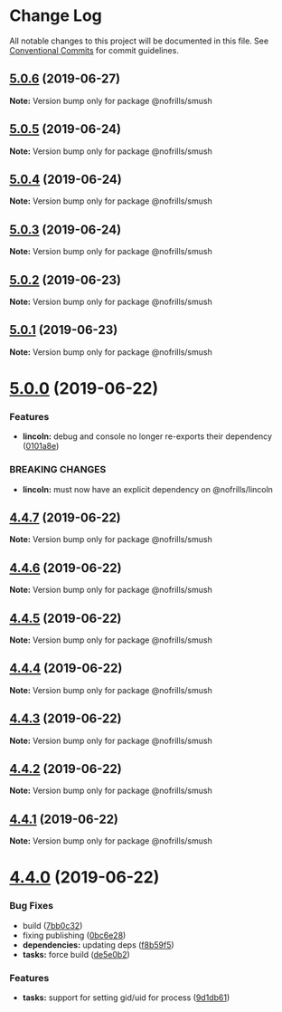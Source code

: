 # Change Log

All notable changes to this project will be documented in this file.
See [Conventional Commits](https://conventionalcommits.org) for commit guidelines.

## [5.0.6](https://github.com/nativecode-dev/nofrills/compare/@nofrills/smush@5.0.5...@nofrills/smush@5.0.6) (2019-06-27)

**Note:** Version bump only for package @nofrills/smush





## [5.0.5](https://github.com/nativecode-dev/nofrills/compare/@nofrills/smush@5.0.4...@nofrills/smush@5.0.5) (2019-06-24)

**Note:** Version bump only for package @nofrills/smush





## [5.0.4](https://github.com/nativecode-dev/nofrills/compare/@nofrills/smush@5.0.1...@nofrills/smush@5.0.4) (2019-06-24)

**Note:** Version bump only for package @nofrills/smush





## [5.0.3](https://github.com/nativecode-dev/nofrills/compare/@nofrills/smush@5.0.2...@nofrills/smush@5.0.3) (2019-06-24)

**Note:** Version bump only for package @nofrills/smush





## [5.0.2](https://github.com/nativecode-dev/nofrills/compare/@nofrills/smush@5.0.1...@nofrills/smush@5.0.2) (2019-06-23)

**Note:** Version bump only for package @nofrills/smush





## [5.0.1](https://github.com/nativecode-dev/nofrills/compare/@nofrills/smush@4.4.5...@nofrills/smush@5.0.1) (2019-06-23)

**Note:** Version bump only for package @nofrills/smush





# [5.0.0](https://github.com/nativecode-dev/nofrills/compare/@nofrills/smush@4.4.7...@nofrills/smush@5.0.0) (2019-06-22)


### Features

* **lincoln:** debug and console no longer re-exports their dependency ([0101a8e](https://github.com/nativecode-dev/nofrills/commit/0101a8e))


### BREAKING CHANGES

* **lincoln:** must now have an explicit dependency on @nofrills/lincoln





## [4.4.7](https://github.com/nativecode-dev/nofrills/compare/@nofrills/smush@4.4.6...@nofrills/smush@4.4.7) (2019-06-22)

**Note:** Version bump only for package @nofrills/smush





## [4.4.6](https://github.com/nativecode-dev/nofrills/compare/@nofrills/smush@4.4.5...@nofrills/smush@4.4.6) (2019-06-22)

**Note:** Version bump only for package @nofrills/smush





## [4.4.5](https://github.com/nativecode-dev/nofrills/compare/@nofrills/smush@4.4.1...@nofrills/smush@4.4.5) (2019-06-22)

**Note:** Version bump only for package @nofrills/smush





## [4.4.4](https://github.com/nativecode-dev/nofrills/compare/@nofrills/smush@4.4.3...@nofrills/smush@4.4.4) (2019-06-22)

**Note:** Version bump only for package @nofrills/smush





## [4.4.3](https://github.com/nativecode-dev/nofrills/compare/@nofrills/smush@4.4.2...@nofrills/smush@4.4.3) (2019-06-22)

**Note:** Version bump only for package @nofrills/smush





## [4.4.2](https://github.com/nativecode-dev/nofrills/compare/@nofrills/smush@4.4.1...@nofrills/smush@4.4.2) (2019-06-22)

**Note:** Version bump only for package @nofrills/smush





## [4.4.1](https://github.com/nativecode-dev/nofrills/compare/@nofrills/smush@4.4.0...@nofrills/smush@4.4.1) (2019-06-22)

**Note:** Version bump only for package @nofrills/smush





# [4.4.0](https://github.com/nativecode-dev/nofrills/compare/@nofrills/smush@4.3.0...@nofrills/smush@4.4.0) (2019-06-22)


### Bug Fixes

* build ([7bb0c32](https://github.com/nativecode-dev/nofrills/commit/7bb0c32))
* fixing publishing ([0bc6e28](https://github.com/nativecode-dev/nofrills/commit/0bc6e28))
* **dependencies:** updating deps ([f8b59f5](https://github.com/nativecode-dev/nofrills/commit/f8b59f5))
* **tasks:** force build ([de5e0b2](https://github.com/nativecode-dev/nofrills/commit/de5e0b2))


### Features

* **tasks:** support for setting gid/uid for process ([9d1db61](https://github.com/nativecode-dev/nofrills/commit/9d1db61))
